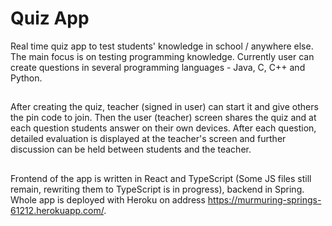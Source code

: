 # Quiz App

Real time quiz app to test students' knowledge in school / anywhere else.
The main focus is on testing programming knowledge. Currently user can create questions in several programming languages - Java, C, C++ and Python. <br>

##

After creating the quiz, teacher (signed in user) can start it and give others the pin code to join. Then the user (teacher) screen shares the quiz and at each question students answer on their own devices. After each question, detailed evaluation is displayed at the teacher's screen and further discussion can be held between students and the teacher.

##

Frontend of the app is written in React and TypeScript (Some JS files still remain, rewriting them to TypeScript is in progress), backend in Spring. <br> Whole app is deployed with Heroku on address https://murmuring-springs-61212.herokuapp.com/.
